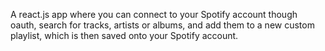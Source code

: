 A react.js app where you can connect to your Spotify account though oauth, search for tracks, artists or albums, and add them to a new custom playlist, which is then saved onto your Spotify account.
